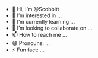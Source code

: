 - 👋 Hi, I’m @Scobbitt
- 👀 I’m interested in ...
- 🌱 I’m currently learning ...
- 💞️ I’m looking to collaborate on ...
- 📫 How to reach me ...
- 😄 Pronouns: ...
- ⚡ Fun fact: ...

<!---
Scobbitt/Scobbitt is a ✨ special ✨ repository because its `README.md` (this file) appears on your GitHub profile.
You can click the Preview link to take a look at your changes.
--->
